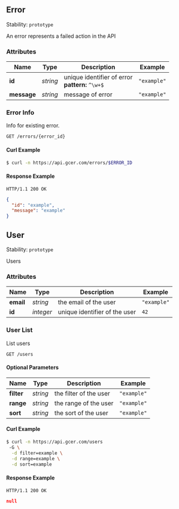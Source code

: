 
## <a name="resource-error">Error</a>

Stability: `prototype`

An error represents a failed action in the API

### Attributes

| Name | Type | Description | Example |
| ------- | ------- | ------- | ------- |
| **id** | *string* | unique identifier of error<br/> **pattern:** `^\w+$` | `"example"` |
| **message** | *string* | message of error | `"example"` |

### <a name="link-GET-error-/errors/{(%23%2Fdefinitions%2Ferror%2Fdefinitions%2Fidentity)}">Error Info</a>

Info for existing error.

```
GET /errors/{error_id}
```


#### Curl Example

```bash
$ curl -n https://api.gcer.com/errors/$ERROR_ID
```


#### Response Example

```
HTTP/1.1 200 OK
```

```json
{
  "id": "example",
  "message": "example"
}
```


## <a name="resource-user">User</a>

Stability: `prototype`

Users

### Attributes

| Name | Type | Description | Example |
| ------- | ------- | ------- | ------- |
| **email** | *string* | the email of the user | `"example"` |
| **id** | *integer* | unique identifier of the user | `42` |

### <a name="link-GET-user-/users">User List</a>

List users

```
GET /users
```

#### Optional Parameters

| Name | Type | Description | Example |
| ------- | ------- | ------- | ------- |
| **filter** | *string* | the filter of the user | `"example"` |
| **range** | *string* | the range of the user | `"example"` |
| **sort** | *string* | the sort of the user | `"example"` |


#### Curl Example

```bash
$ curl -n https://api.gcer.com/users
 -G \
  -d filter=example \
  -d range=example \
  -d sort=example
```


#### Response Example

```
HTTP/1.1 200 OK
```

```json
null
```


